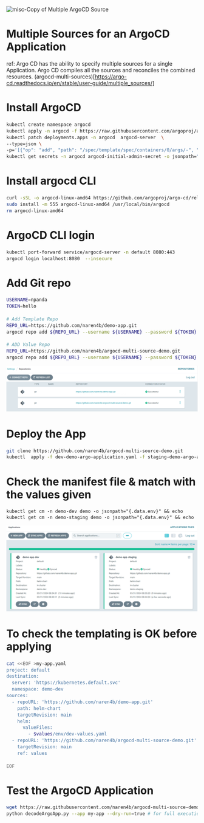![misc-Copy of Multiple ArgoCD Source](https://github.com/naren4b/nks/assets/3488520/6e8cd133-7b90-4fbb-a76c-9d6ddf359a44)

# Multiple Sources for an ArgoCD Application

ref: Argo CD has the ability to specify multiple sources for a single Application. Argo CD compiles all the sources and reconciles the combined resources. 
(argocd-multi-sources)[https://argo-cd.readthedocs.io/en/stable/user-guide/multiple_sources/]



# Install ArgoCD
```bash
kubectl create namespace argocd
kubectl apply -n argocd -f https://raw.githubusercontent.com/argoproj/argo-cd/stable/manifests/install.yaml
kubectl patch deployments.apps -n argocd  argocd-server  \
--type=json \
-p='[{"op": "add", "path": "/spec/template/spec/containers/0/args/-", "value": "--insecure"}]'
kubectl get secrets -n argocd argocd-initial-admin-secret -o jsonpath="{.data.password}" | base64 -d && echo 
```

# Install argocd CLI
```bash
curl -sSL -o argocd-linux-amd64 https://github.com/argoproj/argo-cd/releases/latest/download/argocd-linux-amd64
sudo install -m 555 argocd-linux-amd64 /usr/local/bin/argocd
rm argocd-linux-amd64
```

# ArgoCD CLI login 
```bash
kubectl port-forward service/argocd-server -n default 8080:443
argocd login localhost:8080  --insecure
```

# Add Git repo
```bash
USERNAME=npanda
TOKEN=hello

# Add Template Repo
REPO_URL=https://github.com/naren4b/demo-app.git
argocd repo add ${REPO_URL} --username ${USERNAME} --password ${TOKEN}

# ADD Value Repo
REPO_URL=https://github.com/naren4b/argocd-multi-source-demo.git
argocd repo add ${REPO_URL} --username ${USERNAME} --password ${TOKEN}
```

![Repos-added](https://github.com/naren4b/argocd-multi-source-demo/blob/main/res/image.png)

# Deploy the App 
```bash
git clone https://github.com/naren4b/argocd-multi-source-demo.git
kubectl  apply -f dev-demo-argo-application.yaml -f staging-demo-argo-application.yaml
```

# Check the manifest file & match with the values given 
```
kubectl get cm -n demo-dev demo -o jsonpath="{.data.env}" && echo 
kubectl get cm -n demo-staging demo -o jsonpath="{.data.env}" && echo 
```
![argo-apps](https://github.com/naren4b/argocd-multi-source-demo/blob/main/res/image-1.png)


# To check the templating is OK before applying

```bash
cat <<EOF >my-app.yaml
project: default
destination:
  server: 'https://kubernetes.default.svc'
  namespace: demo-dev
sources:
  - repoURL: 'https://github.com/naren4b/demo-app.git'
    path: helm-chart
    targetRevision: main
    helm:
      valueFiles:
        - $values/env/dev-values.yaml
  - repoURL: 'https://github.com/naren4b/argocd-multi-source-demo.git'
    targetRevision: main
    ref: values

EOF
```

# Test the ArgoCD Application

```bash
wget https://raw.githubusercontent.com/naren4b/argocd-multi-source-demo/main/decodeArgoApp.py
python decodeArgoApp.py --app my-app --dry-run=true # for full execution --dry-run=false
```
